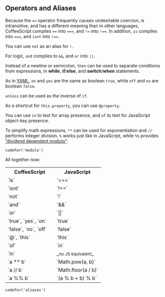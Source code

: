 ## Operators and Aliases

Because the `==` operator frequently causes undesirable coercion, is intransitive, and has a different meaning than in other languages, CoffeeScript compiles `==` into `===`, and `!=` into `!==`. In addition, `is` compiles into `===`, and `isnt` into `!==`.

You can use `not` as an alias for `!`.

For logic, `and` compiles to `&&`, and `or` into `||`.

Instead of a newline or semicolon, `then` can be used to separate conditions from expressions, in **while**, **if**/**else**, and **switch**/**when** statements.

As in [YAML](http://yaml.org/), `on` and `yes` are the same as boolean `true`, while `off` and `no` are boolean `false`.

`unless` can be used as the inverse of `if`.

As a shortcut for `this.property`, you can use `@property`.

You can use `in` to test for array presence, and `of` to test for JavaScript object-key presence.

To simplify math expressions, `**` can be used for exponentiation and `//` performs integer division. `%` works just like in JavaScript, while `%%` provides [“dividend dependent modulo”](http://en.wikipedia.org/wiki/Modulo_operation):

```
codeFor('modulo')
```

All together now:

<table class="definitions">

<tbody>

<tr>

<th>CoffeeScript</th>

<th>JavaScript</th>

</tr>

<tr>

<td>`is`</td>

<td>`===`</td>

</tr>

<tr>

<td>`isnt`</td>

<td>`!==`</td>

</tr>

<tr>

<td>`not`</td>

<td>`!`</td>

</tr>

<tr>

<td>`and`</td>

<td>`&&`</td>

</tr>

<tr>

<td>`or`</td>

<td>`||`</td>

</tr>

<tr>

<td>`true`, `yes`, `on`</td>

<td>`true`</td>

</tr>

<tr>

<td>`false`, `no`, `off`&emsp;</td>

<td>`false`</td>

</tr>

<tr>

<td>`@`, `this`</td>

<td>`this`</td>

</tr>

<tr>

<td>`of`</td>

<td>`in`</td>

</tr>

<tr>

<td>`in`</td>

<td>_<small>no JS equivalent</small>_</td>

</tr>

<tr>

<td>`a ** b`</td>

<td>`Math.pow(a, b)`</td>

</tr>

<tr>

<td>`a // b`</td>

<td>`Math.floor(a / b)`</td>

</tr>

<tr>

<td>`a %% b`</td>

<td>`(a % b + b) % b`</td>

</tr>

</tbody>

</table>

```
codeFor('aliases')
```
